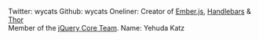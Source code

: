 Twitter: wycats
Github: wycats
Oneliner: Creator of <a target='_blank' href='http://emberjs.com/'>Ember.js</a>, <a target='_blank' href='http://handlebarsjs.com'>Handlebars</a> & <a target='_blank' href='http://whatisthor.com'>Thor</a><br />Member of the <a target='_blank' href='https://jquery.org/team/'>jQuery Core Team</a>.
Name: Yehuda Katz